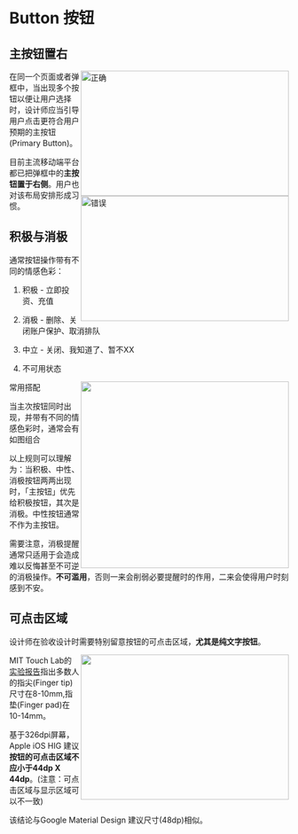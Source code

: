 # Button 按钮

## 主按钮置右

<img src="http://odmhu1f2h.bkt.clouddn.com/15028514156925.png" width="375px" height="226px"  alt="正确" align="right"/>

<img src="http://odmhu1f2h.bkt.clouddn.com/15028514236897.png" width="375px" height="226px" alt="错误" description="鼓励用户的行为需右置" align="right"/>

在同一个页面或者弹框中，当出现多个按钮以便让用户选择时，设计师应当引导用户点击更符合用户预期的主按钮(Primary Button)。

目前主流移动端平台都已把弹框中的**主按钮置于右侧**。用户也对该布局安排形成习惯。

## 积极与消极

通常按钮操作带有不同的情感色彩：

1. 积极 - 立即投资、充值

2. 消极 - 删除、关闭账户保护、取消排队

3. 中立 - 关闭、我知道了、暂不XX

4. 不可用状态

<img src="http://odmhu1f2h.bkt.clouddn.com/15028514908856.png" width="375px" height="337px" align="right"/>

常用搭配

当主次按钮同时出现，并带有不同的情感色彩时，通常会有如图组合

以上规则可以理解为：当积极、中性、消极按钮两两出现时，「主按钮」优先给积极按钮，其次是消极。中性按钮通常不作为主按钮。

需要注意，消极提醒通常只适用于会造成难以反悔甚至不可逆的消极操作。**不可滥用**，否则一来会削弱必要提醒时的作用，二来会使得用户时刻感到不安。

## 可点击区域

设计师在验收设计时需要特别留意按钮的可点击区域，**尤其是纯文字按钮**。

<img src="http://odmhu1f2h.bkt.clouddn.com/15028671339526.jpg" width="375px" height="262px" description="MIT实验指出指尖尺寸在8-10mm" align="right"/>

MIT Touch Lab的[实验报告](http://touchlab.mit.edu/publications/2003_009.pdf)指出多数人的指尖(Finger tip)尺寸在8-10mm,指垫(Finger pad)在10-14mm。

基于326dpi屏幕，Apple iOS HIG 建议**按钮的可点击区域不应小于44dp X 44dp**。(注意：可点击区域与显示区域可以不一致)

该结论与Google Material Design 建议尺寸(48dp)相似。

